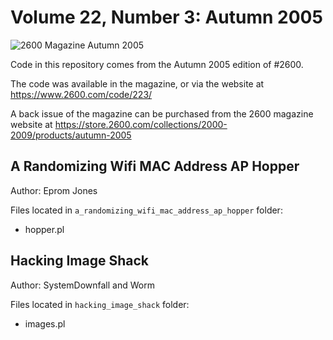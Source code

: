 # Volume 22, Number 3: Autumn 2005

![2600 Magazine Autumn 2005](https://www.2600.com/sites/default/files/styles/large/public/fa051.gif)

Code in this repository comes from the Autumn 2005 edition of #2600.

The code was available in the magazine, or via the website at https://www.2600.com/code/223/

A back issue of the magazine can be purchased from the 2600 magazine website at https://store.2600.com/collections/2000-2009/products/autumn-2005


## A Randomizing Wifi MAC Address AP Hopper
Author: Eprom Jones


Files located in `a_randomizing_wifi_mac_address_ap_hopper` folder:

* hopper.pl


## Hacking Image Shack
Author: SystemDownfall and Worm


Files located in `hacking_image_shack` folder:

* images.pl


